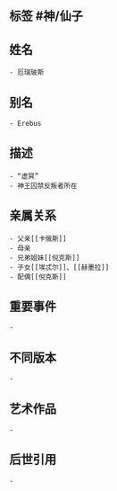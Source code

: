 ## 标签  #神/仙子
## 姓名
	- 厄瑞玻斯
## 别名
	- Erebus
## 描述
	- “虚冥”
	- 神王囚禁反叛者所在
## 亲属关系
	- 父亲[[卡俄斯]]
	- 母亲
	- 兄弟姐妹[[倪克斯]]
	- 子女[[埃忒尔]]、[[赫墨拉]]
	- 配偶[[倪克斯]]
## 重要事件
	-
## 不同版本
	-
## 艺术作品
	-
## 后世引用
	-
